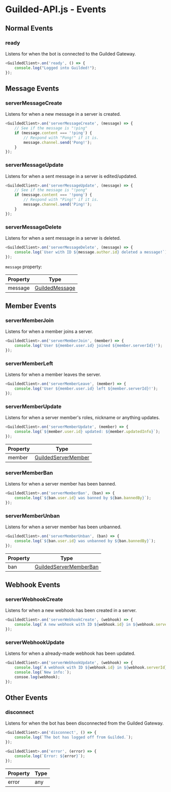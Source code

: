 # Guilded-API.js - Events

## Normal Events

### ready
Listens for when the bot is connected to the Guilded Gateway.
```js
<GuildedClient>.on('ready', () => {
    console.log("Logged into Guilded!");
});
```

## Message Events

### serverMessageCreate
Listens for when a new message in a server is created.
```js
<GuildedClient>.on('serverMessageCreate', (message) => {
    // See if the message is "!ping"
    if (message.content === '!ping') {
        // Respond with "Pong!" if it is.
        message.channel.send('Pong!');
    }
});
```

### serverMessageUpdate
Listens for when a sent message in a server is edited/updated.
```js
<GuildedClient>.on('serverMessageUpdate', (message) => {
    // See if the message is "!pong"
    if (message.content === '!pong') {
        // Respond with "Ping!" if it is.
        message.channel.send('Ping!');
    }
});
```

### serverMessageDelete
Listens for when a sent message in a server is deleted.
```js
<GuildedClient>.on('serverMessageDelete', (message) => {
    console.log(`User with ID ${message.author.id} deleted a message!`);
});
```

`message` property:

| Property      | Type |
| ----------- | ----------- |
| message      | [GuildedMessage](https://github.com/RellyLegend/guilded-api.js/blob/main/src/classes/GuildedMessage.js) |

## Member Events

### serverMemberJoin
Listens for when a member joins a server.
```js
<GuildedClient>.on('serverMemberJoin', (member) => {
    console.log('User ${member.user.id} joined ${member.serverId}!');
});
```

### serverMemberLeft
Listens for when a member leaves the server.
```js
<GuildedClient>.on('serverMemberLeave', (member) => {
    console.log('User ${member.user.id} left ${member.serverId}!');
});
```

### serverMemberUpdate
Listens for when a server member's roles, nickname or anything updates.
```js
<GuildedClient>.on('serverMemberUpdate', (member) => {
    console.log(`${member.user.id} updated: ${member.updatedInfo}`);
});
```

| Property      | Type |
| ----------- | ----------- |
| member      | [GuildedServerMember](https://github.com/RellyLegend/guilded-api.js/blob/main/src/classes/user/GuildedServerMember.js) |


### serverMemberBan
Listens for when a server member has been banned.
```js
<GuildedClient>.on('serverMemberBan', (ban) => {
    console.log(`${ban.user.id} was banned by ${ban.bannedBy}`);
});
```

### serverMemberUnban
Listens for when a server member has been unbanned.
```js
<GuildedClient>.on('serverMemberUnban', (ban) => {
    console.log(`${ban.user.id} was unbanned by ${ban.bannedBy}`);
});
```


| Property      | Type |
| ----------- | ----------- |
| ban      | [GuildedServerMemberBan](https://github.com/RellyLegend/guilded-api.js/blob/main/src/classes/user/GuildedServerMemberBan.js) |

## Webhook Events

### serverWebhookCreate
Listens for when a new webhook has been created in a server.
```js
<GuildedClient>.on('serverWebhookCreate', (webhook) => {
    console.log(`A new webhook with ID ${webhook.id} in ${webhook.serverId} has been created!`)
});
```

### serverWebhookUpdate
Listens for when a already-made webhook has been updated.
```js
<GuildedClient>.on('serverWebhookUpdate', (webhook) => {
    console.log(`A webhook with ID ${webhook.id} in ${webhook.serverId} has been updated!`)
    console.log(`New info:`);
    consoe.log(webhook);
});
```

## Other Events

### disconnect
Listens for when the bot has been disconnected from the Guilded Gateway.
```js
<GuildedClient>.on('disconnect', () => {
    console.log(`The bot has logged off from Guilded.`);
});
```


```js
<GuildedClient>.on('error', (error) => {
    console.log(`Error: ${error}`);
});
```
| Property      | Type |
| ----------- | ----------- |
| error      | any |

